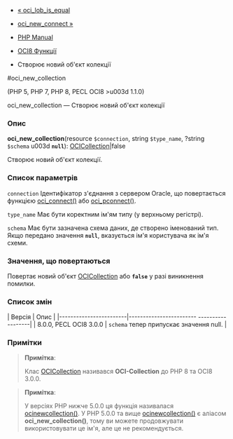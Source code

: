 - [« oci_lob_is_equal](function.oci-lob-is-equal.md)
- [oci_new_connect »](function.oci-new-connect.md)

- [PHP Manual](index.md)
- [OCI8 Функції](ref.oci8.md)
- Створює новий об'єкт колекції

#oci_new_collection

(PHP 5, PHP 7, PHP 8, PECL OCI8 \>u003d 1.1.0)

oci_new_collection — Створює новий об'єкт колекції

### Опис

**oci_new_collection**(resource `$connection`, string `$type_name`,
?string `$schema` u003d **`null`**):
[OCICollection](class.ocicollection.md)\|false

Створює новий об'єкт колекції.

### Список параметрів

`connection`
Ідентифікатор з'єднання з сервером Oracle, що повертається функцією
[oci_connect()](function.oci-connect.md) або
[oci_pconnect()](function.oci-pconnect.md).

`type_name`
Має бути коректним ім'ям типу (у верхньому регістрі).

`schema`
Має бути зазначена схема даних, де створено іменований тип. Якщо
передано значення **`null`**, вказується ім'я користувача як
ім'я схеми.

### Значення, що повертаються

Повертає новий об'єкт [OCICollection](class.ocicollection.md) або
**`false`** у разі виникнення помилки.

### Список змін

| Версія | Опис |
|------------------------|------------------------ ------------------|
| 8.0.0, PECL OCI8 3.0.0 | `schema` тепер припускає значення null. |

### Примітки

> **Примітка**:
>
> Клас [OCICollection](class.ocicollection.md) називався
> **OCI-Collection** до PHP 8 та OCI8 3.0.0.

> **Примітка**:
>
> У версіях PHP нижче 5.0.0 ця функція називалася
> [ocinewcollection()](function.ocinewcollection.md). У PHP 5.0.0 та
> вище [ocinewcollection()](function.ocinewcollection.md) є
> аліасом **oci_new_collection()**, тому ви можете продовжувати
> використовувати це ім'я, але це не рекомендується.
